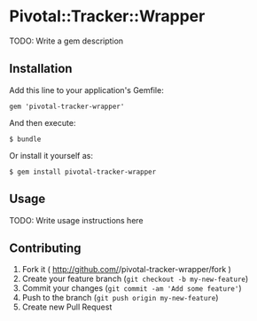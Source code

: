# Pivotal::Tracker::Wrapper

TODO: Write a gem description

## Installation

Add this line to your application's Gemfile:

    gem 'pivotal-tracker-wrapper'

And then execute:

    $ bundle

Or install it yourself as:

    $ gem install pivotal-tracker-wrapper

## Usage

TODO: Write usage instructions here

## Contributing

1. Fork it ( http://github.com/<my-github-username>/pivotal-tracker-wrapper/fork )
2. Create your feature branch (`git checkout -b my-new-feature`)
3. Commit your changes (`git commit -am 'Add some feature'`)
4. Push to the branch (`git push origin my-new-feature`)
5. Create new Pull Request
